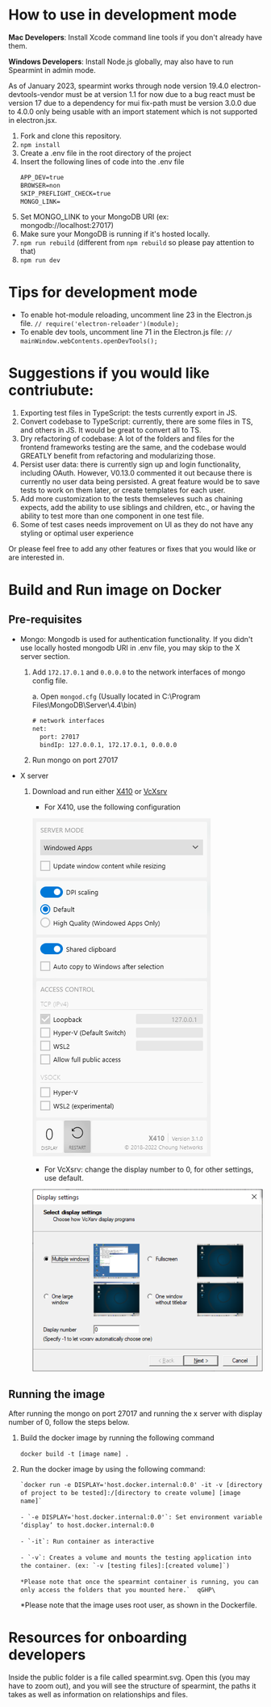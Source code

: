 # How to use in development mode

**Mac Developers**: Install Xcode command line tools if you don't already have them.

**Windows Developers**: Install Node.js globally, may also have to run Spearmint in admin mode.

As of January 2023, spearmint works through node version 19.4.0 electron-devtools-vendor must be at version 1.1 for now due to a bug
react must be version 17 due to a dependency for mui fix-path must be version 3.0.0 due to 4.0.0 only being usable with an import statement which is not supported in electron.jsx.

1. Fork and clone this repository.
2. `npm install`
3. Create a .env file in the root directory of the project
4. Insert the following lines of code into the .env file
   ```
   APP_DEV=true
   BROWSER=non
   SKIP_PREFLIGHT_CHECK=true
   MONGO_LINK=
   ```
5. Set MONGO_LINK to your MongoDB URI (ex: mongodb://localhost:27017)
6. Make sure your MongoDB is running if it's hosted locally.
7. `npm run rebuild` (different from `npm rebuild` so please pay attention to that)
8. `npm run dev`

# Tips for development mode

- To enable hot-module reloading, uncomment line 23 in the Electron.js file.
  `// require('electron-reloader')(module);`
- To enable dev tools, uncomment line 71 in the Electron.js file:
  `// mainWindow.webContents.openDevTools();`

# Suggestions if you would like contriubute:

1. Exporting test files in TypeScript: the tests currently export in JS.
2. Convert codebase to TypeScript: currently, there are some files in TS, and others in JS. It would be great to convert all to TS.
3. Dry refactoring of codebase: A lot of the folders and files for the frontend frameworks testing are the same, and the codebase would GREATLY benefit from refactoring and modularizing those.
4. Persist user data: there is currently sign up and login functionality, including OAuth. However, V0.13.0 commented it out because there is currently no user data being persisted. A great feature would be to save tests to work on them later, or create templates for each user.
5. Add more customization to the tests themseleves such as chaining expects, add the ability to use siblings and children, etc., or having the ability to test more than one component in one test file.
6. Some of test cases needs improvement on UI as they do not have any styling or optimal user experience

Or please feel free to add any other features or fixes that you would like or are interested in.

# Build and Run image on Docker

## Pre-requisites

- Mongo: Mongodb is used for authentication functionality. If you didn't use locally hosted mongodb URI in .env file, you may skip to the X server section.

  1.  Add `172.17.0.1` and `0.0.0.0` to the network interfaces of mongo config file.

      a. Open `mongod.cfg` (Usually located in C:\Program Files\MongoDB\Server\4.4\bin)

          # network interfaces
          net:
            port: 27017
            bindIp: 127.0.0.1, 172.17.0.1, 0.0.0.0

  2.  Run mongo on port 27017

- X server

  1. Download and run either [X410](https://x410.dev/) or [VcXsrv](https://sourceforge.net/projects/vcxsrv/)

     - For X410, use the following configuration

     ![x410 with display = 0](/public/x410.png)

     - For VcXsrv: change the display number to 0, for other settings, use default.

     ![VcXsrv with display = 0](/public/VcXsrv.png)

## Running the image

After running the mongo on port 27017 and running the x server with display number of 0, follow the steps below.

1.  Build the docker image by running the following command

    `docker build -t [image name] .`

2.  Run the docker image by using the following command:

        `docker run -e DISPLAY='host.docker.internal:0.0' -it -v [directory of project to be tested]:/[directory to create volume] [image name]`

        - `-e DISPLAY='host.docker.internal:0.0'`: Set environment variable ‘display’ to host.docker.internal:0.0

        - `-it`: Run container as interactive

        - `-v`: Creates a volume and mounts the testing application into the container. (ex: `-v [testing files]:[created volume]`)

        *Please note that once the spearmint container is running, you can only access the folders that you mounted here.`  qGHP\

    \*Please note that the image uses root user, as shown in the Dockerfile.

# Resources for onboarding developers

Inside the public folder is a file called spearmint.svg. Open this (you may have to zoom out), and you will see the structure of spearmint, the paths it takes as well as information on relationships and files.
